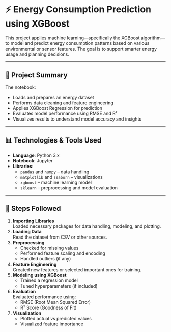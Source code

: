 # ⚡ Energy Consumption Prediction using XGBoost

This project applies machine learning—specifically the XGBoost algorithm—to model and predict energy consumption patterns based on various environmental or sensor features. The goal is to support smarter energy usage and planning decisions.

---

## 📌 Project Summary

The notebook:
- Loads and prepares an energy dataset
- Performs data cleaning and feature engineering
- Applies XGBoost Regression for prediction
- Evaluates model performance using RMSE and R²
- Visualizes results to understand model accuracy and insights

---

## 📊 Technologies & Tools Used

- **Language**: Python 3.x
- **Notebook**: Jupyter
- **Libraries**:
  - `pandas` and `numpy` – data handling
  - `matplotlib` and `seaborn` – visualizations
  - `xgboost` – machine learning model
  - `sklearn` – preprocessing and model evaluation

---

## 🧪 Steps Followed

1. **Importing Libraries**  
   Loaded necessary packages for data handling, modeling, and plotting.
2. **Loading Data**  
   Read the dataset from CSV or other sources.
3. **Preprocessing**  
   - Checked for missing values  
   - Performed feature scaling and encoding  
   - Handled outliers (if any)
4. **Feature Engineering**  
   Created new features or selected important ones for training.
5. **Modeling using XGBoost**  
   - Trained a regression model  
   - Tuned hyperparameters (if included)
6. **Evaluation**  
   Evaluated performance using:
   - RMSE (Root Mean Squared Error)  
   - R² Score (Goodness of Fit)
7. **Visualization**  
   - Plotted actual vs predicted values  
   - Visualized feature importance
